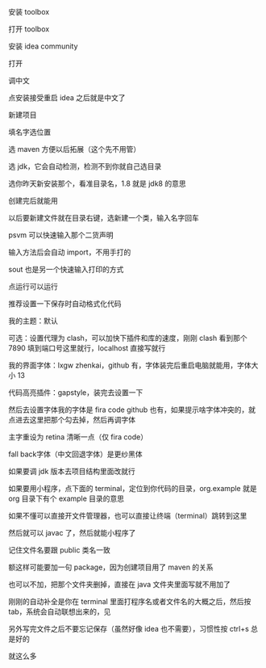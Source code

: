 安装 toolbox

打开 toolbox

安装 idea community

打开

调中文

点安装接受重启 idea 之后就是中文了

新建项目

填名字选位置

选 maven 方便以后拓展（这个先不用管）

选 jdk，它会自动检测，检测不到你就自己选目录

选你昨天新安装那个，看准目录名，1.8 就是 jdk8 的意思

创建完后就能用

以后要新建文件就在目录右键，选新建一个类，输入名字回车

psvm 可以快速输入那个二货声明

输入方法后会自动 import，不用手打的

sout 也是另一个快速输入打印的方式

点运行可以运行

推荐设置一下保存时自动格式化代码

我的主题：默认

可选：设置代理为 clash，可以加快下插件和库的速度，刚刚 clash 看到那个 7890 填到端口号这里就行，localhost 直接写就行

我的界面字体：lxgw zhenkai，github 有，字体装完后重启电脑就能用，字体大小 13

代码高亮插件：gapstyle，装完去设置一下

然后去设置字体我的字体是 fira code github 也有，如果提示啥字体冲突的，就点进去这里把那个勾去掉，然后再调字体

主字重设为 retina 清晰一点（仅 fira code）

fall back字体（中文回退字体）是更纱黑体

如果要调 jdk 版本去项目结构里面改就行

如果要用小程序，点下面的 terminal，定位到你代码的目录，org.example 就是 org 目录下有个 example 目录的意思

如果不懂可以直接开文件管理器，也可以直接让终端（terminal）跳转到这里

然后就可以 javac 了，然后就能小程序了

记住文件名要跟 public 类名一致

额这样可能要加一句 package，因为创建项目用了 maven 的关系

也可以不加，把那个文件夹删掉，直接在 java 文件夹里面写就不用加了

刚刚的自动补全是你在 terminal 里面打程序名或者文件名的大概之后，然后按 tab，系统会自动联想出来的，见

另外写完文件之后不要忘记保存（虽然好像 idea 也不需要），习惯性按 ctrl+s 总是好的

就这么多